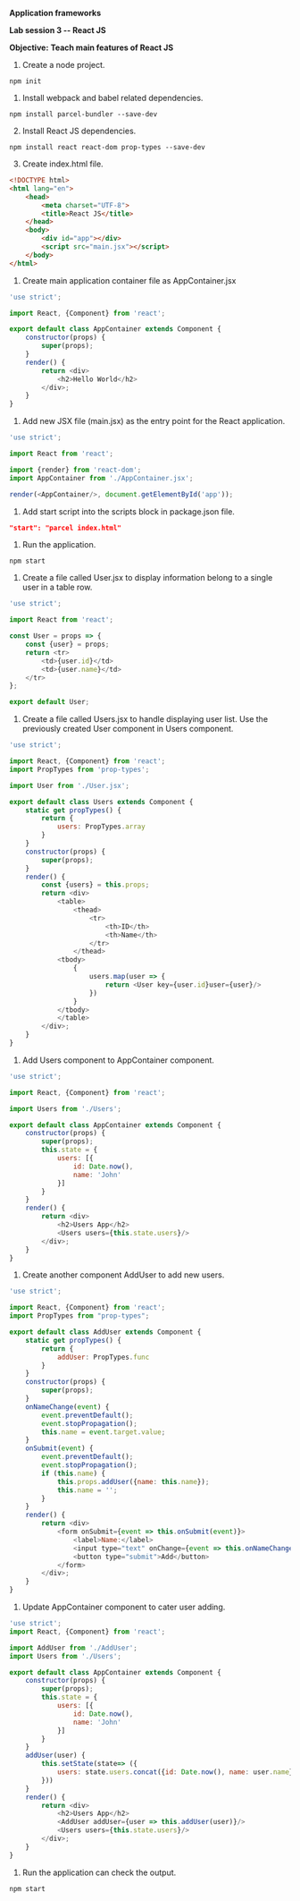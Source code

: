 **Application frameworks**

**Lab session 3 -- React JS**

**Objective:** **Teach main features of React JS**

1.  Create a node project.

```
npm init
```

1.  Install webpack and babel related dependencies.
```
npm install parcel-bundler --save-dev
```
2.  Install React JS dependencies.
```
npm install react react-dom prop-types --save-dev
```
3.  Create index.html file.
```html
<!DOCTYPE html>
<html lang="en">
    <head>
        <meta charset="UTF-8">
        <title>React JS</title>
    </head>
    <body>
        <div id="app"></div>
        <script src="main.jsx"></script>
    </body>
</html>
```
1.  Create main application container file as AppContainer.jsx
```js
'use strict';

import React, {Component} from 'react';

export default class AppContainer extends Component {
    constructor(props) {
        super(props);
    }
    render() {
        return <div>
            <h2>Hello World</h2>
        </div>;
    }
}
```
1.  Add new JSX file (main.jsx) as the entry point for the React application.
```js
'use strict';

import React from 'react';

import {render} from 'react-dom';
import AppContainer from './AppContainer.jsx';

render(<AppContainer/>, document.getElementById('app'));
```
1.  Add start script into the scripts block in package.json file.
```json
"start": "parcel index.html"
```
1.  Run the application.
```
npm start
```
1.  Create a file called User.jsx to display information belong to a single user in a table row.
```js
'use strict';

import React from 'react';

const User = props => {
    const {user} = props;
    return <tr>
        <td>{user.id}</td>
        <td>{user.name}</td>
    </tr>
};

export default User;
```
1.  Create a file called Users.jsx to handle displaying user list. Use the previously created User component in Users component.

```js
'use strict';

import React, {Component} from 'react';
import PropTypes from 'prop-types';

import User from './User.jsx';

export default class Users extends Component {
    static get propTypes() {
        return {
            users: PropTypes.array
        }
    }
    constructor(props) {
        super(props);
    }
    render() {
        const {users} = this.props;
        return <div>
            <table>
                <thead>
                    <tr>
                        <th>ID</th>
                        <th>Name</th>
                    </tr>
                </thead>
            <tbody>
                {
                    users.map(user => {
                        return <User key={user.id}user={user}/>
                    })
                }
            </tbody>
            </table>
        </div>;
    }
}
```
1.  Add Users component to AppContainer component.
```js
'use strict';

import React, {Component} from 'react';

import Users from './Users';

export default class AppContainer extends Component {
    constructor(props) {
        super(props);
        this.state = {
            users: [{
                id: Date.now(),
                name: 'John'
            }]
        }
    }
    render() {
        return <div>
            <h2>Users App</h2>
            <Users users={this.state.users}/>
        </div>;
    }
}
```
1.  Create another component AddUser to add new users.
```js
'use strict';

import React, {Component} from 'react';
import PropTypes from "prop-types";

export default class AddUser extends Component {
    static get propTypes() {
        return {
            addUser: PropTypes.func
        }
    }
    constructor(props) {
        super(props);
    }
    onNameChange(event) {
        event.preventDefault();
        event.stopPropagation();
        this.name = event.target.value;
    }
    onSubmit(event) {
        event.preventDefault();
        event.stopPropagation();
        if (this.name) {
            this.props.addUser({name: this.name});
            this.name = '';
        }
    }
    render() {
        return <div>
            <form onSubmit={event => this.onSubmit(event)}>
                <label>Name:</label>
                <input type="text" onChange={event => this.onNameChange(event)}/>
                <button type="submit">Add</button>
            </form>
        </div>;
    }
}
```
1.  Update AppContainer component to cater user adding.
```js
'use strict';
import React, {Component} from 'react';

import AddUser from './AddUser';
import Users from './Users';

export default class AppContainer extends Component {
    constructor(props) {
        super(props);
        this.state = {
            users: [{
                id: Date.now(),
                name: 'John'
            }]
        }
    }
    addUser(user) {
        this.setState(state=> ({
            users: state.users.concat({id: Date.now(), name: user.name})
        }))
    }
    render() {
        return <div>
            <h2>Users App</h2>
            <AddUser addUser={user => this.addUser(user)}/>
            <Users users={this.state.users}/>
        </div>;
    }
}
```
1.  Run the application can check the output.
```
npm start
```